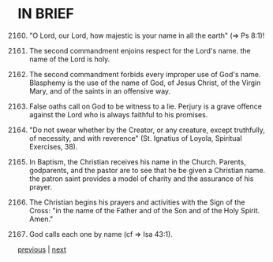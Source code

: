 # IN BRIEF

2160. "O Lord, our Lord, how majestic is your name in all the earth" (⇒ Ps 8:1)!

2161. The second commandment enjoins respect for the Lord's name. the name of the Lord is holy.

2162. The second commandment forbids every improper use of God's name. Blasphemy is the use of the name of God, of Jesus Christ, of the Virgin Mary, and of the saints in an offensive way.

2163. False oaths call on God to be witness to a lie. Perjury is a grave offence against the Lord who is always faithful to his promises.

2164. "Do not swear whether by the Creator, or any creature, except truthfully, of necessity, and with reverence" (St. Ignatius of Loyola, Spiritual Exercises, 38).

2165. In Baptism, the Christian receives his name in the Church. Parents, godparents, and the pastor are to see that he be given a Christian name. the patron saint provides a model of charity and the assurance of his prayer.

2166. The Christian begins his prayers and activities with the Sign of the Cross: "in the name of the Father and of the Son and of the Holy Spirit. Amen."

2167. God calls each one by name (cf ⇒ Isa 43:1).

[previous](https://github.com/Tenari/non-fiction/blob/master/catechism/__P7K.md) | [next](https://github.com/Tenari/non-fiction/blob/master/catechism/__P7M.md)